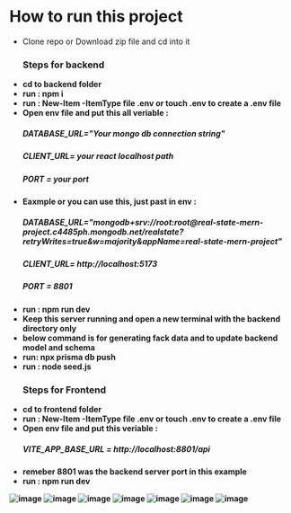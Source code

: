 <h1>How to run this  project</h1>
<ul>
    <li>Clone repo or Download zip file and cd into it</li>
    <h3>Steps for backend</h3>
    <li><b>cd to backend folder <b></li>
    <li><b>run</b> : npm i</li>
    <li><b>run</b> : <b>New-Item -ItemType file .env  <b> or  <b>touch .env   <b> to create a .env file </li>
    <li><b>Open env file and put this all veriable</b> : 
      <h5> DATABASE_URL="Your mongo db connection string" </h5>
      <h5> CLIENT_URL= your react localhost path </h5>
      <h5>PORT = your port </h5>
    </li>
    <li><b>Eaxmple or you can use this, just past in env</b> : 
      <h5> DATABASE_URL="mongodb+srv://root:root@real-state-mern-project.c4485ph.mongodb.net/realstate?retryWrites=true&w=majority&appName=real-state-mern-project" </h5>
      <h5> CLIENT_URL= http://localhost:5173 </h5>
      <h5>PORT = 8801</h1>
    </li>
    <li><b>run</b> : npm run dev</li>
    <li><b>Keep this server running and open a new terminal with the backend directory only</b></li>
    <li><b>below command is for generating fack data and to update backend model and schema</b></li>
    <li><b>run: </b> npx prisma db push</li>
    <li><b>run : </b> node seed.js</li>
    <h3>Steps for Frontend</h3>
    <li><b>cd to frontend folder <b></li>
    <li><b>run</b> : <b>New-Item -ItemType file .env<b> or <b>touch .env<b> to create a .env file </li>
    <li><b>Open env file and put this veriable</b> : 
      <h5>VITE_APP_BASE_URL = http://localhost:8801/api</h5>
    </li>
    <li>remeber 8801 was the backend server port in this example</li>
    <li><b>run :</b> npm run dev</li>
</ul>


![image](https://github.com/rohit550000/mern/assets/123115001/151ecafe-dd15-4d55-8b7d-8947caecc8ee)
![image](https://github.com/rohit550000/mern/assets/123115001/6dca7022-3bc1-4014-abc5-03ef40968c1f)
![image](https://github.com/rohit550000/mern/assets/123115001/258191f2-30a0-4bc0-b6ff-7ebb91d58553)
![image](https://github.com/rohit550000/mern/assets/123115001/4984447f-6fc8-4f97-aa93-7e4928431077)
![image](https://github.com/rohit550000/mern/assets/123115001/9741a2b4-71f9-48d5-9eb2-3080964d8ae4)
![image](https://github.com/rohit550000/mern/assets/123115001/9aab2176-d5cf-4936-a36b-6b7b674afa94)
![image](https://github.com/rohit550000/mern/assets/123115001/82c7c5a0-8b78-40c0-8205-388d33ffddf6)






